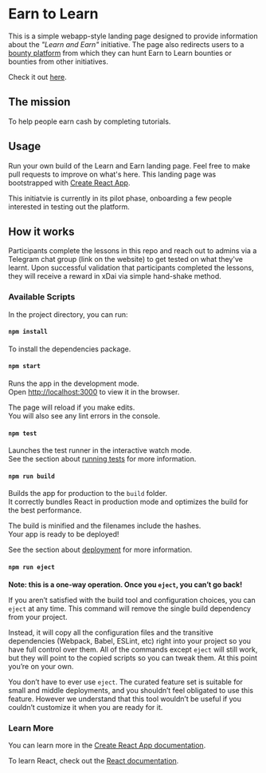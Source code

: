 # Earn to Learn

This is a simple webapp-style landing page designed to provide information about the _"Learn and Earn"_ initiative. The page also redirects users to a [bounty platform](https://bdu.dev/) from which they can hunt Earn to Learn bounties or bounties from other initiatives. 

Check it out [here](https://earn-2-learn.netlify.app/).

## The mission 

To help people earn cash by completing tutorials.

## Usage

Run your own build of the Learn and Earn landing page. Feel free to make pull requests to improve on what's here. This landing page was bootstrapped with [Create React App](https://github.com/facebook/create-react-app).

This initiatvie is currently in its pilot phase, onboarding a few people interested in testing out the platform. 

## How it works

Participants complete the lessons in this repo and reach out to admins via a Telegram chat group (link on the website) to get tested on what they've learnt. Upon successful validation that participants completed the lessons, they will receive a reward in xDai via simple hand-shake method.

### Available Scripts

In the project directory, you can run:

#### `npm install`
To install the dependencies package.

#### `npm start`

Runs the app in the development mode.<br>
Open [http://localhost:3000](http://localhost:3000) to view it in the browser.

The page will reload if you make edits.<br>
You will also see any lint errors in the console.

#### `npm test`

Launches the test runner in the interactive watch mode.<br>
See the section about [running tests](https://facebook.github.io/create-react-app/docs/running-tests) for more information.

#### `npm run build`

Builds the app for production to the `build` folder.<br>
It correctly bundles React in production mode and optimizes the build for the best performance.

The build is minified and the filenames include the hashes.<br>
Your app is ready to be deployed!

See the section about [deployment](https://facebook.github.io/create-react-app/docs/deployment) for more information.

#### `npm run eject`

**Note: this is a one-way operation. Once you `eject`, you can’t go back!**

If you aren’t satisfied with the build tool and configuration choices, you can `eject` at any time. This command will remove the single build dependency from your project.

Instead, it will copy all the configuration files and the transitive dependencies (Webpack, Babel, ESLint, etc) right into your project so you have full control over them. All of the commands except `eject` will still work, but they will point to the copied scripts so you can tweak them. At this point you’re on your own.

You don’t have to ever use `eject`. The curated feature set is suitable for small and middle deployments, and you shouldn’t feel obligated to use this feature. However we understand that this tool wouldn’t be useful if you couldn’t customize it when you are ready for it.

### Learn More

You can learn more in the [Create React App documentation](https://facebook.github.io/create-react-app/docs/getting-started).

To learn React, check out the [React documentation](https://reactjs.org/).

